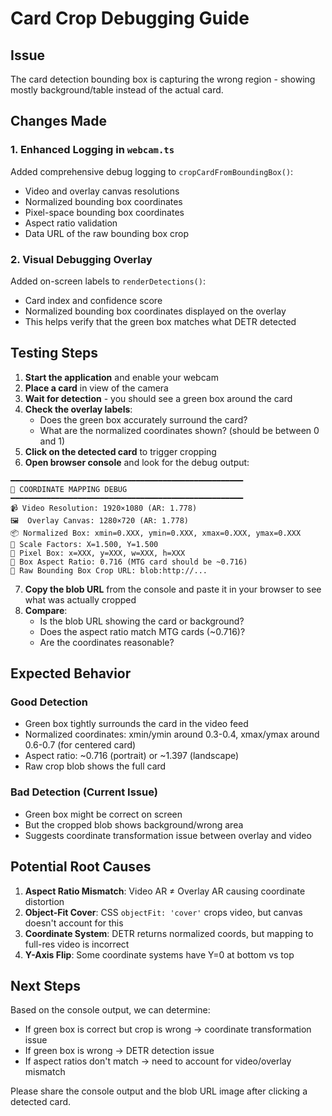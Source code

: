 # Card Crop Debugging Guide

## Issue
The card detection bounding box is capturing the wrong region - showing mostly background/table instead of the actual card.

## Changes Made

### 1. Enhanced Logging in `webcam.ts`
Added comprehensive debug logging to `cropCardFromBoundingBox()`:
- Video and overlay canvas resolutions
- Normalized bounding box coordinates
- Pixel-space bounding box coordinates
- Aspect ratio validation
- Data URL of the raw bounding box crop

### 2. Visual Debugging Overlay
Added on-screen labels to `renderDetections()`:
- Card index and confidence score
- Normalized bounding box coordinates displayed on the overlay
- This helps verify that the green box matches what DETR detected

## Testing Steps

1. **Start the application** and enable your webcam
2. **Place a card** in view of the camera
3. **Wait for detection** - you should see a green box around the card
4. **Check the overlay labels**:
   - Does the green box accurately surround the card?
   - What are the normalized coordinates shown? (should be between 0 and 1)
5. **Click on the detected card** to trigger cropping
6. **Open browser console** and look for the debug output:

```
━━━━━━━━━━━━━━━━━━━━━━━━━━━━━━━━━━━━━━━━━━━━━━━━━━━━
🎯 COORDINATE MAPPING DEBUG
━━━━━━━━━━━━━━━━━━━━━━━━━━━━━━━━━━━━━━━━━━━━━━━━━━━━
📹 Video Resolution: 1920×1080 (AR: 1.778)
🖼️  Overlay Canvas: 1280×720 (AR: 1.778)
📦 Normalized Box: xmin=0.XXX, ymin=0.XXX, xmax=0.XXX, ymax=0.XXX
📏 Scale Factors: X=1.500, Y=1.500
📐 Pixel Box: x=XXX, y=XXX, w=XXX, h=XXX
📏 Box Aspect Ratio: 0.716 (MTG card should be ~0.716)
🔗 Raw Bounding Box Crop URL: blob:http://...
```

7. **Copy the blob URL** from the console and paste it in your browser to see what was actually cropped
8. **Compare**:
   - Is the blob URL showing the card or background?
   - Does the aspect ratio match MTG cards (~0.716)?
   - Are the coordinates reasonable?

## Expected Behavior

### Good Detection
- Green box tightly surrounds the card in the video feed
- Normalized coordinates: xmin/ymin around 0.3-0.4, xmax/ymax around 0.6-0.7 (for centered card)
- Aspect ratio: ~0.716 (portrait) or ~1.397 (landscape)
- Raw crop blob shows the full card

### Bad Detection (Current Issue)
- Green box might be correct on screen
- But the cropped blob shows background/wrong area
- Suggests coordinate transformation issue between overlay and video

## Potential Root Causes

1. **Aspect Ratio Mismatch**: Video AR ≠ Overlay AR causing coordinate distortion
2. **Object-Fit Cover**: CSS `objectFit: 'cover'` crops video, but canvas doesn't account for this
3. **Coordinate System**: DETR returns normalized coords, but mapping to full-res video is incorrect
4. **Y-Axis Flip**: Some coordinate systems have Y=0 at bottom vs top

## Next Steps

Based on the console output, we can determine:
- If green box is correct but crop is wrong → coordinate transformation issue
- If green box is wrong → DETR detection issue
- If aspect ratios don't match → need to account for video/overlay mismatch

Please share the console output and the blob URL image after clicking a detected card.

